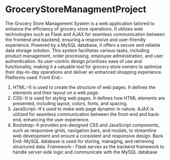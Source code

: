 # GroceryStoreManagmentProject
The Grocery Store Management System is a web application tailored to enhance the efficiency of grocery store operations. It utilizes web technologies such as Flask and AJAX for seamless communication between the frontend and backend, ensuring a responsive and user-friendly experience. Powered by a MySQL database, it offers a secure and reliable data storage solution. This system facilitates various tasks, including product management, order processing, employee administration, and user authentication. Its user-centric design prioritizes ease of use and functionality, making it a valuable tool for grocery store owners to optimize their day-to-day operations and deliver an enhanced shopping experience.
Platforms used:
Front End:-
1. HTML:-It is used to create the structure of web pages. It defines the elements and their layout on a web page.
2. CSS:-It is used for styling web pages. It defines how HTML elements are presented, including layout, colors, fonts, and spacing.
3. JavaScript:-It's used to make web page dynamic in nature. AJAX is utilized for seamless communication between the front-end and back-end, enhancing the user experience.
4. Bootstrap:-It provides pre-designed CSS and JavaScript components, such as responsive grids, navigation bars, and modals, to streamline web development and ensure a consistent and responsive design. 
Back End:-MySQL database is used for storing, managing, and retrieving structured data.
Framework:- Flask  serves as the backend framework to handle server-side logic and communicate with the MySQL database

 
